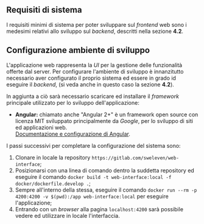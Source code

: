 ## Requisiti di sistema
I requisiti minimi di sistema per poter sviluppare sul *frontend* web sono i medesimi relativi allo sviluppo sul *backend*, descritti nella sezione **4.2**.

## Configurazione ambiente di sviluppo
L'applicazione web rappresenta la *UI* per la gestione delle funzionalità offerte dal server. Per configurare l'ambiente di sviluppo è innanzitutto necessario aver configurato il proprio sistema ed essere in grado id eseguire il *backend*, (si veda anche in questo caso la sezione **4.2**).

In aggiunta a ciò sarà necessario scaricare ed installare il *framework* principale utilizzato per lo sviluppo dell'applicazione:
- **Angular:** chiamato anche "Angular 2+"  è un framework open source con licenza MIT sviluppato principalmente da *Google*, per lo sviluppo di siti ed applicazioni web.</br>
  [Documentazione e configurazione di Angular](https://angular.io/guide/setup-local).

I passi successivi per completare la configurazione del sistema sono:
1. Clonare in locale la repository `https://gitlab.com/sweleven/web-interface`;
2. Posizionarsi con una linea di comando dentro la suddetta repository ed eseguire il comando `docker build -t web-interface:local -f docker/dockerfile.develop .`;
3. Sempre all'interno della stessa, eseguire il comando `docker run --rm -p 4200:4200 -v $(pwd):/app web-interface:local` per eseguire l'applicazione;
4. Entrando con un *browser* alla pagina `localhost:4200` sarà possibile vedere ed utilizzare in locale l'interfaccia.

